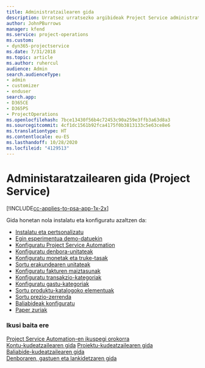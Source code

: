 ```yaml
---
title: Administratzailearen gida
description: Urratsez urratsezko argibideak Project Service administratzailerako
author: JohnPBurrows
manager: kfend
ms.service: project-operations
ms.custom:
- dyn365-projectservice
ms.date: 7/31/2018
ms.topic: article
ms.author: ruhercul
audience: Admin
search.audienceType:
- admin
- customizer
- enduser
search.app:
- D365CE
- D365PS
- ProjectOperations
ms.openlocfilehash: 7bce13430f56b4c72453c90a259e3ffb3a63d8a3
ms.sourcegitcommit: 4cf1dc1561b92fca4175f0b3813133c5e63ce8e6
ms.translationtype: HT
ms.contentlocale: eu-ES
ms.lasthandoff: 10/28/2020
ms.locfileid: "4129513"
---
```

# <a name="administrator-guide-project-service"></a>Administaratzailearen gida (Project Service)

[!INCLUDE[cc-applies-to-psa-app-1x-2x](../includes/cc-applies-to-psa-app-1x-2x.md)]

Gida honetan nola instalatu eta konfiguratu azaltzen da:  
  
- [Instalatu eta pertsonalizatu](install-customize.md)
- [Egin esperimentua demo-datuekin](use-demo-data.md)
- [Konfiguratu Project Service Automation](configure.md)
- [Konfiguratu denbora-unitateak](set-up-time-units.md)
- [Konfiguratu monetak eta truke-tasak](set-up-currencies-exchange-rates.md)
- [Sortu erakundearen unitateak](create-organizational-units.md)
- [Konfiguratu fakturen maiztasunak](set-up-invoice-frequencies.md)
- [Konfiguratu transakzio-kategoriak](configure-transaction-categories.md)
- [Konfiguratu gastu-kategoriak](configure-expense-categories.md)
- [Sortu produktu-katalogoko elementuak](create-product-catalog-items.md)
- [Sortu prezio-zerrenda](create-price-list.md)
- [Baliabideak konfiguratu](set-up-resources.md)
- [Paper zuriak](white-papers.md)
  
### <a name="see-also"></a>Ikusi baita ere  
 [Project Service Automation-en ikuspegi orokorra](../psa/overview.md)    
 [Kontu-kudeatzailearen gida](../psa/account-manager-guide.md) [Proiektu-kudeatzailearen gida](../psa/project-manager-guide.md)   
 [Baliabide-kudeatzailearen gida](../psa/resource-manager-guide.md)   
 [Denboraren, gastuen eta lankidetzaren gida](../psa/time-expense-collaboration-guide.md)
